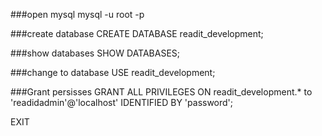 ###open mysql
mysql -u root -p

###create database
CREATE DATABASE readit_development;

###show databases
SHOW DATABASES;

###change to database
USE readit_development;

###Grant persisses
GRANT ALL PRIVILEGES ON readit_development.*
to 'readidadmin'@'localhost'
IDENTIFIED BY 'password';

EXIT


